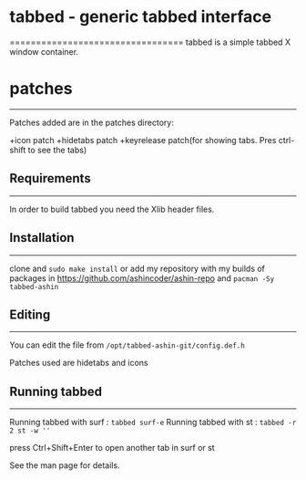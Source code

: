# tabbed - generic tabbed interface
=================================
tabbed is a simple tabbed X window container.

# patches
---------

Patches added are in the patches directory:

+icon patch
+hidetabs patch
+keyrelease patch(for showing tabs. Pres ctrl-shift to see the tabs)

## Requirements
------------
In order to build tabbed you need the Xlib header files.

## Installation
------------
clone and `sudo make install` or add my repository with my builds of packages in https://github.com/ashincoder/ashin-repo and `pacman -Sy tabbed-ashin`

## Editing
-------
You can edit the file from `/opt/tabbed-ashin-git/config.def.h`

Patches used are hidetabs and icons

## Running tabbed
--------------
Running tabbed with surf :
    `tabbed surf-e`
Running tabbed with st :
    `tabbed -r 2 st -w ''`

press Ctrl+Shift+Enter to open another tab in surf or st

See the man page for details.

